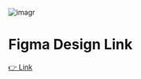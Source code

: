![imagr](/assets/images/COVER.svg)

# Figma Design Link 

[👉 Link ](https://www.figma.com/file/5G9vx60Zjm96a0mSUwOjMv/Personally---A-minimal-blog-template-design-(Community)?node-id=0%3A1)

